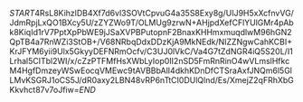 $START$4RsL8KihzlDB4Xf7d6vl3SOVtCpvuG4a35S8Exy8g/UIJ9H5xXcfnvVG/JdmRpjLxQO1BXcy5U/zZYZWo9T/OLMUg9zrwN+AHjpdXefCFlYUlGMr4pAbk8KiqId1rV7PptXpPbWE9jJSaXVPBPutopnF2BnaxKHHmxmuqdlwM96hGN2QpTB4a7RnWZi3StOB+/V68NRbqDdxDDzKjA9MkNEdk/NIZZNgwCahKCBI+KrJFYM6yii9Ulx5GkyyDEFNRmOcfv/C3UJ0lVkC/Va4G7tZdNGR4iQ5S20L/I1Lrhal5CITbl2WI/x/cZzPTFMfHsXWbLyIop0II2nSD5FmRnRinO4wVLmslHfkcM4HgfDmzeyWSwEocqVMEwc9tAVBBbAlI4dkhKDnDfCTSraAxfJNQm6l5GlLMvKSGRJ1oCS5J/dR0axy2LBN48vRP6nTtCI0DUlQlnd/Es/XmejZ2qFRhXbGKkvhct87v7oJfiw=$END$